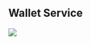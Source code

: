 ## Wallet Service

<img src="https://nos.jkt-1.neo.id/aditiastorage/asset/ilustrasi/Copyright-pana.png">